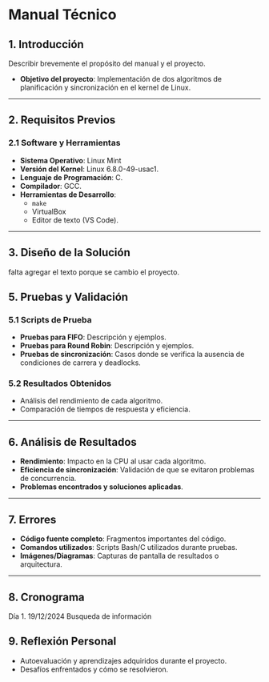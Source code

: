 # Manual Técnico

## 1. Introducción
Describir brevemente el propósito del manual y el proyecto.
- **Objetivo del proyecto**: Implementación de dos algoritmos de planificación y sincronización en el kernel de Linux.


---

## 2. Requisitos Previos
### 2.1 Software y Herramientas
- **Sistema Operativo**: Linux Mint
- **Versión del Kernel**: Linux 6.8.0-49-usac1.
- **Lenguaje de Programación**: C.
- **Compilador**: GCC.
- **Herramientas de Desarrollo**:
  - `make`
  - VirtualBox
  - Editor de texto (VS Code).

---

## 3. Diseño de la Solución
falta agregar el texto porque se cambio el proyecto.



## 5. Pruebas y Validación
### 5.1 Scripts de Prueba
- **Pruebas para FIFO**: Descripción y ejemplos.
- **Pruebas para Round Robin**: Descripción y ejemplos.
- **Pruebas de sincronización**: Casos donde se verifica la ausencia de condiciones de carrera y deadlocks.

### 5.2 Resultados Obtenidos
- Análisis del rendimiento de cada algoritmo.
- Comparación de tiempos de respuesta y eficiencia.

---

## 6. Análisis de Resultados
- **Rendimiento**: Impacto en la CPU al usar cada algoritmo.
- **Eficiencia de sincronización**: Validación de que se evitaron problemas de concurrencia.
- **Problemas encontrados y soluciones aplicadas**.

---

## 7. Errores
- **Código fuente completo**: Fragmentos importantes del código.
- **Comandos utilizados**: Scripts Bash/C utilizados durante pruebas.
- **Imágenes/Diagramas**: Capturas de pantalla de resultados o arquitectura.

---

## 8. Cronograma
Día 1. 19/12/2024
Busqueda de información  


## 9. Reflexión Personal
- Autoevaluación y aprendizajes adquiridos durante el proyecto.
- Desafíos enfrentados y cómo se resolvieron.
